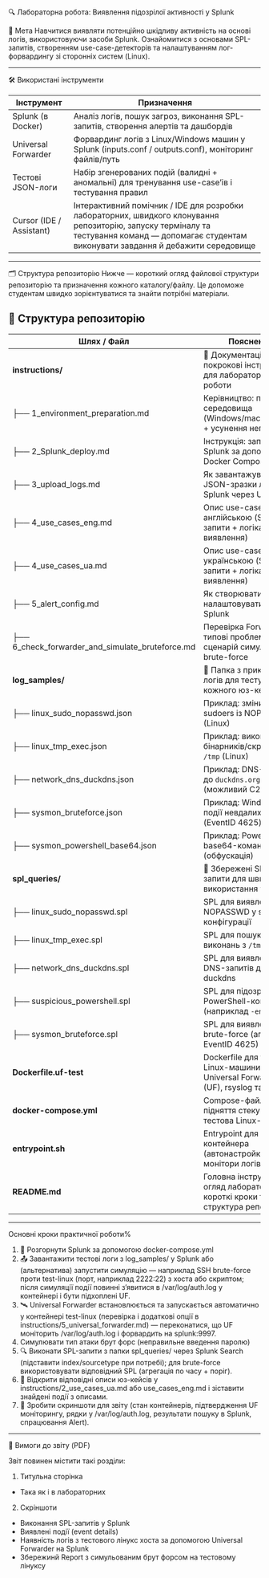 🔍 Лабораторна робота: Виявлення підозрілої активності у Splunk

🎯 Мета
Навчитися виявляти потенційно шкідливу активність на основі логів, використовуючи засоби Splunk. Ознайомитися з основами SPL-запитів, створенням use-case-детекторів та налаштуванням лог-форвардингу зі сторонніх систем (Linux).

---


🛠️ Використані інструменти

| Інструмент               | Призначення                                                                 |
|--------------------------|-----------------------------------------------------------------------------|
| Splunk (в Docker)        | Аналіз логів, пошук загроз, виконання SPL-запитів, створення алертів та дашбордів |
| Universal Forwarder      | Форвардинг логів з Linux/Windows машин у Splunk (inputs.conf / outputs.conf), моніторинг файлів/путь |
| Тестові JSON-логи        | Набір згенерованих подій (валидні + аномальні) для тренування use-case’ів і тестування правил |
| Cursor (IDE / Assistant) | Інтерактивний помічник / IDE для розробки лабораторних, швидкого клонування репозиторію, запуску терміналу та тестування команд — допомагає студентам виконувати завдання й дебажити середовище |
---

🗂️ Структура репозиторію
Нижче — короткий огляд файлової структури репозиторію та призначення кожного каталогу/файлу. Це допоможе студентам швидко зорієнтуватися та знайти потрібні матеріали.

## 📂 Структура репозиторію

| Шлях / Файл | Пояснення |
|-------------|-----------|
| **instructions/** | 📖 Документація та покрокові інструкції для лабораторної роботи |
| ├── 1_environment_preparation.md | Керівництво: підготовка середовища (Windows/macOS/Linux) + усунення неполадок |
| ├── 2_Splunk_deploy.md | Інструкція: запуск Splunk за допомогою Docker Compose |
| ├── 3_upload_logs.md | Як завантажувати JSON-зразки логів у Splunk через UI |
| ├── 4_use_cases_eng.md | Опис use-case’ів англійською (SPL-запити + логіка виявлення) |
| ├── 4_use_cases_ua.md | Опис use-case’ів українською (SPL-запити + логіка виявлення) |
| ├── 5_alert_config.md | Як створювати й налаштовувати Alerts у Splunk |
| ├── 6_check_forwarder_and_simulate_bruteforce.md | Перевірка Forwarder, типові проблеми + сценарій симуляції brute-force |
| **log_samples/** | 📂 Папка з прикладами логів для тестування кожного юз-кейсу |
| ├── linux_sudo_nopasswd.json | Приклад: зміни у sudoers із NOPASSWD (Linux) |
| ├── linux_tmp_exec.json | Приклад: виконання бінарників/скриптів з `/tmp` (Linux) |
| ├── network_dns_duckdns.json | Приклад: DNS-запити до `duckdns.org` (можливий C2) |
| ├── sysmon_bruteforce.json | Приклад: Windows-події невдалих входів (EventID 4625) |
| ├── sysmon_powershell_base64.json | Приклад: PowerShell з base64-командою (обфускація) |
| **spl_queries/** | 📂 Збережені SPL-запити для швидкого використання у Splunk |
| ├── linux_sudo_nopasswd.spl | SPL для виявлення NOPASSWD у sudo-конфігурації |
| ├── linux_tmp_exec.spl | SPL для пошуку виконань з `/tmp` |
| ├── network_dns_duckdns.spl | SPL для виявлення DNS-запитів до duckdns |
| ├── suspicious_powershell.spl | SPL для підозрілих PowerShell-команд (наприклад `-enc`) |
| ├── sysmon_bruteforce.spl | SPL для виявлення brute-force (агрегація EventID 4625) |
| **Dockerfile.uf-test** | Dockerfile для тестової Linux-машини з Universal Forwarder (UF), rsyslog та sshd |
| **docker-compose.yml** | Compose-файл для підняття стеку: Splunk + тестова Linux-машина |
| **entrypoint.sh** | Entrypoint для UF-контейнера (автонастройка UF, монітори логів) |
| **README.md** | Головна інструкція: огляд лабораторної, короткі кроки та структура репо |

---
Основні кроки практичної роботи%
1.	🔧 Розгорнути Splunk за допомогою docker-compose.yml
2.	📤 Завантажити тестові логи з log_samples/ у Splunk або (альтернатива) запустити симуляцію — наприклад SSH brute-force проти test-linux (порт, наприклад 2222:22) з хоста або скриптом; після симуляції події повинні з’явитися в /var/log/auth.log у контейнері і бути підхоплені UF.
3.	🛰️ Universal Forwarder встановлюється та запускається автоматично у контейнері test-linux (перевірка і додаткові опції в instructions/5_universal_forwarder.md) — переконатися, що UF моніторить /var/log/auth.log і форвардить на splunk:9997.
4.	Симулювати тип атаки брут форс (неправильне введення паролю)
5.	🔍 Виконати SPL-запити з папки spl_queries/ через Splunk Search (підставити index/sourcetype при потребі); для brute-force використовувати відповідний SPL (агрегація по часу + поріг).
6.	📑 Відкрити відповідні описи юз-кейсів у instructions/2_use_cases_ua.md або use_cases_eng.md і зіставити знайдені події з описами.
7.	📸 Зробити скриншоти для звіту (стан контейнерів, підтвердження UF моніторингу, рядки у /var/log/auth.log, результати пошуку в Splunk, спрацювання Alert).
---

📄 Вимоги до звіту (PDF)

Звіт повинен містити такі розділи:

1. Титульна сторінка
- Така як і в лабораторних

2. Скріншоти
- Виконання SPL-запитів у Splunk
- Виявлені події (event details)
- Наявність логів з тестового лінукс хоста за допомогою Universal Forwarder на Splunk
- Збережинй Report з симульованим брут форсом на тестовому лінуксу
